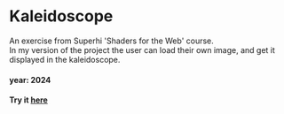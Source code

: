 # Kaleidoscope

An exercise from Superhi 'Shaders for the Web' course.\
In my version of the project the user can load their own image, and get it displayed in the kaleidoscope.

#### year: 2024
#### Try it [here](https://aeron13.github.io/kaleidoscope)